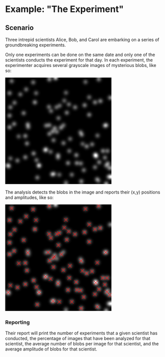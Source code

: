 # Example: "The Experiment"

## Scenario

Three intrepid scientists Alice, Bob, and Carol are embarking on a series of groundbreaking experiments.

Only one experiments can be done on the same date and only one of the scientists conducts the experiment for that day. In each experiment, the experimenter acquires several grayscale images of mysterious blobs, like so:

![Mysterious blobs](images/blobs.png)

The analysis detects the blobs in the image and reports their (x,y) positions and amplitudes, like so:

![Blob detection](images/crosses.png)

### Reporting
Their report will print the number of experiments that a given scientist has conducted, the percentage of images that have been analyzed for that scientist, the average number of blobs per image for that scientist, and the average amplitude of blobs for that scientist.


